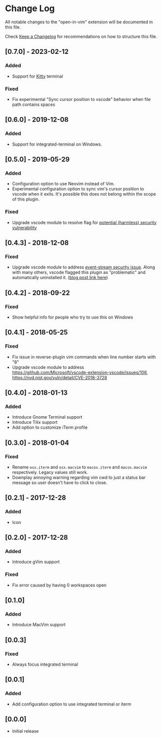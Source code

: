 # Change Log
All notable changes to the "open-in-vim" extension will be documented in this file.

Check [Keep a Changelog](http://keepachangelog.com/) for recommendations on how to structure this file.

## [0.7.0] - 2023-02-12
### Added
- Support for [Kitty](https://sw.kovidgoyal.net/kitty/) terminal

### Fixed
- Fix experimental "Sync cursor position to vscode" behavior when file path
  contains spaces

## [0.6.0] - 2019-12-08
### Added
- Support for integrated-terminal on Windows.

## [0.5.0] - 2019-05-29
### Added
- Configuration option to use Neovim instead of Vim.
- Experimental configuration option to sync vim's cursor position to vscode
  when it exits. It's possible this does not belong within the scope of this
  plugin.

### Fixed
- Upgrade vscode module to resolve flag for [potential (harmless) security
  vulnerability](https://nvd.nist.gov/vuln/detail/CVE-2018-20834)

## [0.4.3] - 2018-12-08
### Fixed
- Upgrade vscode module to address [event-stream security
  issue](https://github.com/dominictarr/event-stream/issues/116). Along with
  many others, vscode flagged this plugin as "problematic" and automatically
  uninstalled it. ([blog post link
  here](https://code.visualstudio.com/blogs/2018/11/26/event-stream))

## [0.4.2] - 2018-09-22
### Fixed
- Show helpful info for people who try to use this on Windows

## [0.4.1] - 2018-05-25
### Fixed
- Fix issue in reverse-plugin vim commands when line number starts with "8"
- Upgrade vscode module to address https://github.com/Microsoft/vscode-extension-vscode/issues/106, https://nvd.nist.gov/vuln/detail/CVE-2018-3728

## [0.4.0] - 2018-01-13
### Added
- Introduce Gnome Terminal support
- Introduce Tilix support
- Add option to customize iTerm profile

## [0.3.0] - 2018-01-04
### Fixed
- Rename `osx.iterm` and `osx.macvim` to `macos.iterm` and `macos.macvim` respectively. Legacy values still work.
- Downplay annoying warning regarding vim cwd to just a status bar message so user doesn't have to click to close.

## [0.2.1] - 2017-12-28
### Added
- Icon

## [0.2.0] - 2017-12-28
### Added
- Introduce gVim support

### Fixed
- Fix error caused by having 0 workspaces open

## [0.1.0]
### Added
- Introduce MacVim support

## [0.0.3]
### Fixed
- Always focus integrated terminal

## [0.0.1]
### Added
- Add configuration option to use integrated terminal or iterm

## [0.0.0]
- Initial release
